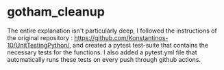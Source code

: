 # gotham_cleanup

The entire explanation isn't particularly deep, I followed the instructions of the original repository : https://github.com/Konstantinos-10/UnitTestingPython/, and created a pytest test-suite that contains the necessary tests for the functions. I also added a pytest.yml file that automatically  runs these tests on every push through github actions.
